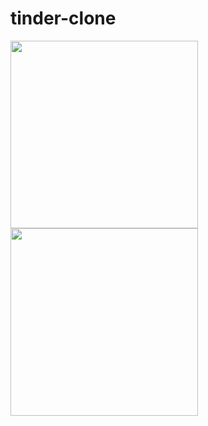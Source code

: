 ﻿# tinder-clone
 
 <div>
  <img src="https://user-images.githubusercontent.com/84432740/162346150-2dbb4ee5-9fc4-46e3-ba88-d8d9d102b76a.jpg" width="300"/>
  <img src="https://user-images.githubusercontent.com/84432740/162346154-f45f6307-0c08-41c0-8dd3-72e88411b8a6.jpg" width="300"/>

</div>
<!-- ![KakaoTalk_20220408_103334872_01](https://user-images.githubusercontent.com/84432740/162346150-2dbb4ee5-9fc4-46e3-ba88-d8d9d102b76a.jpg) -->
<!-- ![KakaoTalk_20220408_103334872](https://user-images.githubusercontent.com/84432740/162346154-f45f6307-0c08-41c0-8dd3-72e88411b8a6.jpg) -->
